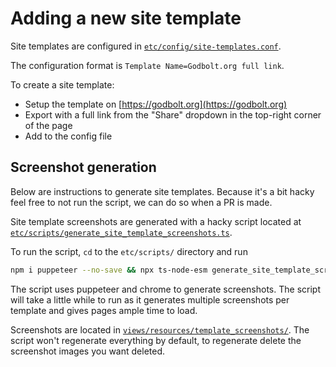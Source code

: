 # Adding a new site template

Site templates are configured in [`etc/config/site-templates.conf`](../etc/config/site-templates.conf).

The configuration format is `Template Name=Godbolt.org full link`.

To create a site template:

- Setup the template on [https://godbolt.org](https://godbolt.org)
- Export with a full link from the "Share" dropdown in the top-right corner of the page
- Add to the config file

## Screenshot generation

Below are instructions to generate site templates. Because it's a bit hacky feel free to not run the script, we can do
so when a PR is made.

Site template screenshots are generated with a hacky script located at
[`etc/scripts/generate_site_template_screenshots.ts`](../etc/scripts/generate_site_template_screenshots.ts).

To run the script, `cd` to the `etc/scripts/` directory and run

```bash
npm i puppeteer --no-save && npx ts-node-esm generate_site_template_screenshots.ts
```

The script uses puppeteer and chrome to generate screenshots. The script will take a little while to run as it generates
multiple screenshots per template and gives pages ample time to load.

Screenshots are located in [`views/resources/template_screenshots/`](../views/resources/template_screenshots/). The
script won't regenerate everything by default, to regenerate delete the screenshot images you want deleted.
